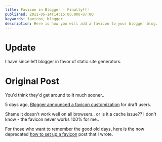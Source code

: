 ```yaml
---
title: Favicon in Blogger - Finally!!!
published: 2011-06-14T14:15:00.000-07:00
keywords: favicon, blogger
description: Here is how you will add a favicon to your blogger blog.
---
```


# Update

I have since left blogger in favor of static site generators.

# Original Post

You'd think they'd get around to it much sooner..  

5 days ago, [Blogger announced a favicon customization](http://bloggerindraft.blogspot.com/2011/06/customize-your-favicon.html) for draft users.  

Shame it doesn't work well on all browsers.. or is it a cache issue?? I don't know - the favicon never works 100% for me..  

For those who want to remember the good old days, here is the now deprecated [how to set up a favicon](http://blog.mograbi.info/2010/04/mogi-on-blogger-setting-up-favicon-for.html) post that I wrote.
